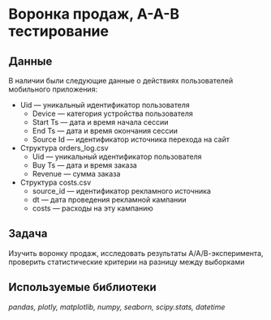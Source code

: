 # Воронка продаж, А-А-В тестирование



## Данные

В наличии были следующие данные о действиях пользователей мобильного приложения:

- Uid — уникальный идентификатор пользователя
  - Device — категория устройства пользователя
  - Start Ts — дата и время начала сессии
  - End Ts — дата и время окончания сессии
  - Source Id — идентификатор источника перехода на сайт
- Структура orders_log.csv
  - Uid — уникальный идентификатор пользователя
  - Buy Ts — дата и время заказа
  - Revenue — сумма заказа
- Структура costs.csv
  - source_id — идентификатор рекламного источника
  - dt — дата проведения рекламной кампании
  - costs — расходы на эту кампанию

## Задача

Изучить воронку продаж, исследовать результаты А/А/В-эксперимента, проверить статистические критерии на разницу между выборками

## Используемые библиотеки
*pandas, plotly, matplotlib, numpy, seaborn, scipy.stats, datetime*
